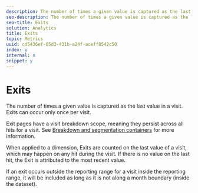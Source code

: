 ```yaml
---
description: The number of times a given value is captured as the last value in a visit. Exits can occur only once per visit.
seo-description: The number of times a given value is captured as the last value in a visit. Exits can occur only once per visit.
seo-title: Exits
solution: Analytics
title: Exits
topic: Metrics
uuid: cd5436ef-65d3-431b-a24f-aceff8542c50
index: y
internal: n
snippet: y
---
```


# Exits

The number of times a given value is captured as the last value in a visit. Exits can occur only once per visit.

Exit pages have a visit breakdown scope, meaning they persist across all hits for a visit. See [Breakdown and segmentation containers](http://marketing.adobe.com/resources/help/en_US/sc/user/?f=c_Breakdown_and_segmentation_containers) for more information.

When applied to a dimension, Exits are counted on the last value of a visit, which may happen on any hit during the visit. If there is no value on the last hit, the Exit is attributed to the most recent value.

If an exit occurs outside the reporting range for a visit inside the reporting range, it will be included as long as it is not along a month boundary (inside the dataset). 
